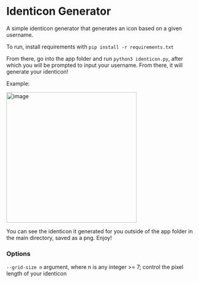 # Identicon Generator
A simple identicon generator that generates an icon based on a given username.

To run, install requirements with `pip install -r requirements.txt`

From there, go into the app folder and run `python3 identicon.py`, after which you will be prompted to input your username. From there, it will generate your identicon!

Example:

<img width="340" alt="image" src="https://github.com/edwinmui/identicon-generator/assets/47285957/0b82acb6-7b41-426f-a474-099ddaa07054">


You can see the identicon it generated for you outside of the app folder in the main directory, saved as a png. Enjoy!

### Options
`--grid-size n` argument, where n is any integer >= 7; control the pixel length of your identicon
